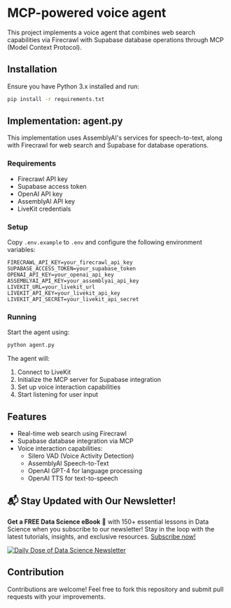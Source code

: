 # MCP-powered voice agent

This project implements a voice agent that combines web search capabilities via Firecrawl with Supabase database operations through MCP (Model Context Protocol).

## Installation

Ensure you have Python 3.x installed and run:

```bash
pip install -r requirements.txt
```

## Implementation: agent.py

This implementation uses AssemblyAI's services for speech-to-text, along with Firecrawl for web search and Supabase for database operations.

### Requirements

- Firecrawl API key
- Supabase access token
- OpenAI API key
- AssemblyAI API key
- LiveKit credentials

### Setup

Copy `.env.example` to `.env` and configure the following environment variables:

```
FIRECRAWL_API_KEY=your_firecrawl_api_key
SUPABASE_ACCESS_TOKEN=your_supabase_token
OPENAI_API_KEY=your_openai_api_key
ASSEMBLYAI_API_KEY=your_assemblyai_api_key
LIVEKIT_URL=your_livekit_url
LIVEKIT_API_KEY=your_livekit_api_key
LIVEKIT_API_SECRET=your_livekit_api_secret
```

### Running

Start the agent using:

```bash
python agent.py
```

The agent will:
1. Connect to LiveKit
2. Initialize the MCP server for Supabase integration
3. Set up voice interaction capabilities
4. Start listening for user input

## Features

- Real-time web search using Firecrawl
- Supabase database integration via MCP
- Voice interaction capabilities:
  - Silero VAD (Voice Activity Detection)
  - AssemblyAI Speech-to-Text
  - OpenAI GPT-4 for language processing
  - OpenAI TTS for text-to-speech

## 📬 Stay Updated with Our Newsletter!

**Get a FREE Data Science eBook** 📖 with 150+ essential lessons in Data Science when you subscribe to our newsletter! Stay in the loop with the latest tutorials, insights, and exclusive resources. [Subscribe now!](https://join.dailydoseofds.com)

[![Daily Dose of Data Science Newsletter](https://github.com/patchy631/ai-engineering/blob/main/resources/join_ddods.png)](https://join.dailydoseofds.com)

## Contribution

Contributions are welcome! Feel free to fork this repository and submit pull requests with your improvements.
